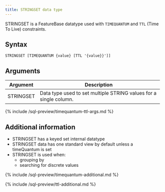 ```yaml
---
title: STRINGSET data type
---
```


STRINGSET is a FeatureBase datatype used with `TIMEQUANTUM` and `TTL` (Time To Live) constraints.

## Syntax

```
STRINGSET [TIMEQUANTUM {value} [TTL '{value}}']]
```

## Arguments

| Argument | Description |
|---|---|
| STRINGSET | Data type used to set multiple STRING values for a single column. |
{% include /sql-preview/timequantum-ttl-args.md %}

## Additional information

* STRINGSET has a keyed set internal datatype
* STRINGSET data has one standard view by default unless a timeQuantum is set
* STRINGSET is used when:
  * grouping by
  * searching for discrete values

{% include /sql-preview/timequantum-additional.md %}

{% include /sql-preview/ttl-additional.md %}
